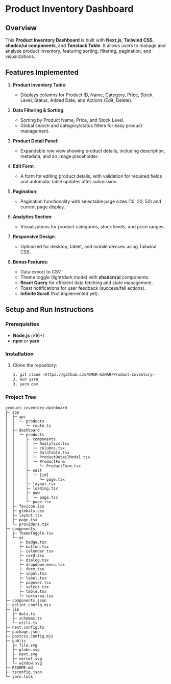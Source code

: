 # Product Inventory Dashboard

## Overview

This **Product Inventory Dashboard** is built with **Next.js**, **Tailwind CSS**, **shadcn/ui components**, and **Tanstack Table**. It allows users to manage and analyze product inventory, featuring sorting, filtering, pagination, and visualizations.

## Features Implemented

1. **Product Inventory Table**: 
   - Displays columns for Product ID, Name, Category, Price, Stock Level, Status, Added Date, and Actions (Edit, Delete).
   
2. **Data Filtering & Sorting**: 
   - Sorting by Product Name, Price, and Stock Level.
   - Global search and category/status filters for easy product management.

3. **Product Detail Panel**: 
   - Expandable row view showing product details, including description, metadata, and an image placeholder.

4. **Edit Form**: 
   - A form for editing product details, with validation for required fields and automatic table updates after submission.

5. **Pagination**: 
   - Pagination functionality with selectable page sizes (10, 20, 50) and current page display.

6. **Analytics Section**: 
   - Visualizations for product categories, stock levels, and price ranges.

7. **Responsive Design**: 
   - Optimized for desktop, tablet, and mobile devices using Tailwind CSS.

8. **Bonus Features**:
   - Data export to CSV.
   - Theme toggle (light/dark mode) with **shadcn/ui** components.
   - **React Query** for efficient data fetching and state management.
   - Toast notifications for user feedback (success/fail actions).
   - **Infinite Scroll** (Not implemented yet).

## Setup and Run Instructions

### Prerequisites

- **Node.js** (v16+)
- **npm** or **yarn**

### Installation

1. Clone the repository:
   ```bash
   1. git clone <https://github.com/OMAR-AZHAR/Product-Inventory>
   2. Run yarn
   3. yarn dev
   

### Project Tree

```
product-inventory-dashboard
├─ app
│  ├─ api
│  │  └─ products
│  │     └─ route.ts
│  ├─ dashboard
│  │  └─ products
│  │     ├─ components
│  │     │  ├─ Analytics.tsx
│  │     │  ├─ columns.tsx
│  │     │  ├─ DataTable.tsx
│  │     │  ├─ ProductDetailModal.tsx
│  │     │  └─ ProductForm
│  │     │     └─ ProductForm.tsx
│  │     ├─ edit
│  │     │  └─ [id]
│  │     │     └─ page.tsx
│  │     ├─ layout.tsx
│  │     ├─ loading.tsx
│  │     ├─ new
│  │     │  └─ page.tsx
│  │     └─ page.tsx
│  ├─ favicon.ico
│  ├─ globals.css
│  ├─ layout.tsx
│  ├─ page.tsx
│  └─ providers.tsx
├─ components
│  ├─ ThemeToggle.tsx
│  └─ ui
│     ├─ badge.tsx
│     ├─ button.tsx
│     ├─ calendar.tsx
│     ├─ card.tsx
│     ├─ dialog.tsx
│     ├─ dropdown-menu.tsx
│     ├─ form.tsx
│     ├─ input.tsx
│     ├─ label.tsx
│     ├─ popover.tsx
│     ├─ select.tsx
│     ├─ table.tsx
│     └─ textarea.tsx
├─ components.json
├─ eslint.config.mjs
├─ lib
│  ├─ data.ts
│  ├─ schemas.ts
│  └─ utils.ts
├─ next.config.ts
├─ package.json
├─ postcss.config.mjs
├─ public
│  ├─ file.svg
│  ├─ globe.svg
│  ├─ next.svg
│  ├─ vercel.svg
│  └─ window.svg
├─ README.md
├─ tsconfig.json
└─ yarn.lock

```
